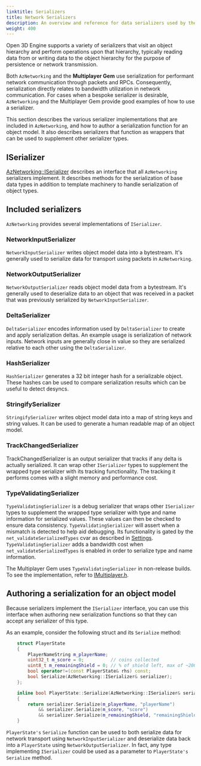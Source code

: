 ```yaml
---
linktitle: Serializers
title: Network Serializers
description: An overview and reference for data serializers used by the Open 3D Engine networking stack.
weight: 400
---
```


Open 3D Engine supports a variety of serializers that visit an object hierarchy and perform operations upon that hierarchy, typically reading data from or writing data to the object hierarchy for the purpose of persistence or network transmission.

Both `AzNetworking` and the **Multiplayer Gem** use serialization for performant network communication through packets and RPCs. Consequently, serialization directly relates to bandwidth utilization in network communication. For cases when a bespoke serializer is desirable, `AzNetworking` and the Multiplayer Gem provide good examples of how to use a serializer.

This section describes the various serializer implementations that are included in `AzNetworking`, and how to author a serialization function for an object model. It also describes serializers that function as wrappers that can be used to supplement other serializer types.

## ISerializer

[AzNetworking::ISerializer](https://github.com/o3de/o3de/blob/main/Code/Framework/AzNetworking/AzNetworking/Serialization/ISerializer.h) describes an interface that all `AzNetworking` serializers implement. It describes methods for the serialization of base data types in addition to template machinery to handle serialization of object types.

## Included serializers

`AzNetworking` provides several implementations of `ISerializer`.

### NetworkInputSerializer 

`NetworkInputSerializer` writes object model data into a bytestream. It's generally used to serialize data for transport using packets in `AzNetworking`.

### NetworkOutputSerializer 

`NetworkOutputSerializer` reads object model data from a bytestream. It's generally used to deserialize data to an object that was received in a packet that was previously serialized by `NetworkInputSerializer`. 

### DeltaSerializer 

`DeltaSerializer` encodes information used by `DeltaSerializer` to create and apply serialization deltas. An example usage is serialization of network inputs. Network inputs are generally close in value so they are serialized relative to each other using the `DeltaSerializer`.

### HashSerializer 

`HashSerializer` generates a 32 bit integer hash for a serializable object. These hashes can be used to compare serialization results which can be useful to detect desyncs.

### StringifySerializer

`StringifySerializer` writes object model data into a map of string keys and string values. It can be used to generate a human readable map of an object model.

### TrackChangedSerializer 

TrackChangedSerializer is an output serializer that tracks if any delta is actually serialized. It can wrap other `ISerializer` types to supplement the wrapped type serializer with its tracking functionality. The tracking it performs comes with a slight memory and performance cost.

### TypeValidatingSerializer 

`TypeValidatingSerializer` is a debug serializer that wraps other `ISerializer` types to supplement the wrapped type serializer with type and name information for serialized values. These values can then be checked to ensure data consistency. `TypeValidatingSerializer` will assert when a mismatch is detected to help aid debugging. Its functionality is gated by the `net_validateSerializedTypes` cvar as described in [Settings](../settings). `TypeValidatingSerializer` adds a bandwidth cost when `net_validateSerializedTypes` is enabled in order to serialize type and name information.

The Multiplayer Gem uses `TypeValidatingSerializer` in non-release builds. To see the implementation, refer to [IMultiplayer.h](https://github.com/o3de/o3de/blob/main/Gems/Multiplayer/Code/Include/Multiplayer/IMultiplayer.h).

## Authoring a serialization for an object model

Because serializers implement the `ISerializer` interface, you can use this interface when authoring new serialization functions so that they can accept any serializer of this type.

As an example, consider the following struct and its `Serialize` method:
```cpp
    struct PlayerState
    {
        PlayerNameString m_playerName;
        uint32_t m_score = 0;          // coins collected
        uint8_t m_remainingShield = 0; // % of shield left, max of ~200% allowed for buffs
        bool operator!=(const PlayerState& rhs) const;
        bool Serialize(AzNetworking::ISerializer& serializer);
    };

    inline bool PlayerState::Serialize(AzNetworking::ISerializer& serializer)
    {
        return serializer.Serialize(m_playerName, "playerName")
            && serializer.Serialize(m_score, "score")
            && serializer.Serialize(m_remainingShield, "remainingShield");
    }
```

`PlayerState's` `Serialize` function can be used to both serialize data for network transport using `NetworkInputSerializer` and deserialize data back into a `PlayerState` using `NetworkOutputSerializer`. In fact, any type implementing `ISerializer` could be used as a parameter to `PlayerState's` `Serialize` method.